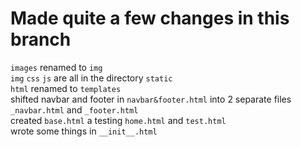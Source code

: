 # Made quite a few changes in this branch
`images` renamed to `img`\
`img` `css` `js` are all in the directory `static`\
`html` renamed to `templates`\
shifted navbar and footer in `navbar&footer.html` into 2 separate files `_navbar.html` and `_footer.html`\
created `base.html` a testing `home.html` and `test.html`\
wrote some things in `__init__.html`
